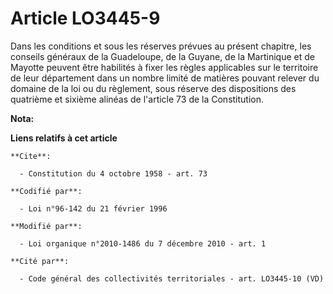 # Article LO3445-9

Dans les conditions et sous les réserves prévues au présent chapitre, les conseils généraux de la Guadeloupe, de la Guyane,
de la Martinique et de Mayotte peuvent être habilités à fixer les règles applicables sur le territoire de leur département
dans un nombre limité de matières pouvant relever du domaine de la loi ou du règlement, sous réserve des dispositions des
quatrième et sixième alinéas de l'article 73 de la Constitution.

**Nota:**



**Liens relatifs à cet article**

	**Cite**:

	  - Constitution du 4 octobre 1958 - art. 73

	**Codifié par**:

	  - Loi n°96-142 du 21 février 1996

	**Modifié par**:

	  - Loi organique n°2010-1486 du 7 décembre 2010 - art. 1

	**Cité par**:

	  - Code général des collectivités territoriales - art. LO3445-10 (VD)

